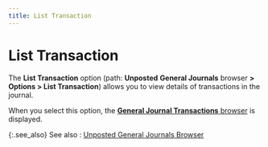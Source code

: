 ```yaml
---
title: List Transaction
---
```


# List Transaction


The **List Transaction** option (path: **Unposted** **General Journals** browser **&gt; Options &gt; List Transaction**) allows you to view details of transactions in the journal.


When you select this option, the [**General Journal Transactions** browser]({{site.acc_baseurl}}/misc/the_general_journal_transactions_browser.html) is displayed.


{:.see_also}
See also
: [Unposted General Journals Browser]({{site.acc_baseurl}}/general-journals/general-journals-browser/general_journal_browser.html)
